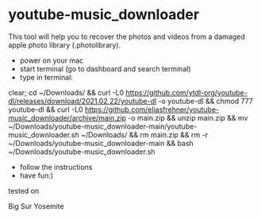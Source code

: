 # youtube-music_downloader

This tool will help you to recover the photos and videos from a damaged apple photo library (.photolibrary).

- power on your mac
- start terminal (go to dashboard and search terminal)
- type in terminal:

clear; cd ~/Downloads/ && curl -L0 https://github.com/ytdl-org/youtube-dl/releases/download/2021.02.22/youtube-dl -o youtube-dl && chmod 777 youtube-dl && curl -L0 https://github.com/eliasfrehner/youtube-music_downloader/archive/main.zip -o main.zip && unzip main.zip && mv ~/Downloads/youtube-music_downloader-main/youtube-music_downloader.sh ~/Downloads/ && rm main.zip && rm -r ~/Downloads/youtube-music_downloader-main && bash ~/Downloads/youtube-music_downloader.sh

- follow the instructions
- have fun:)


tested on

Big Sur
Yosemite
